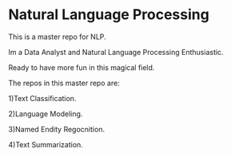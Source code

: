 # Natural Language Processing

This is a master repo for NLP.

Im a Data Analyst and Natural Language Processing Enthusiastic.

Ready to have more fun in this magical field.

The repos in this master repo are:

1)Text Classification.

2)Language Modeling.

3)Named Endity Regocnition.

4)Text Summarization.

